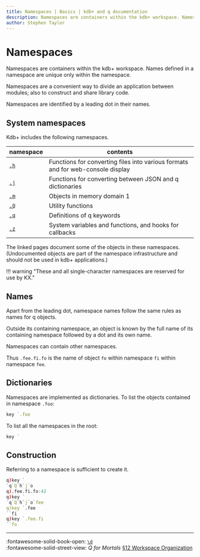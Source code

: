 ```yaml
---
title: Namespaces | Basics | kdb+ and q documentation
description: Namespaces are containers within the kdb+ workspace. Namespaces are a convenient way to divide an application between modules.
author: Stephen Taylor
---
```

# Namespaces





Namespaces are containers within the kdb+ workspace.
Names defined in a namespace are unique only within the namespace.

Namespaces are a convenient way to divide an application between modules; also to construct and share library code.

Namespaces are identified by a leading dot in their names.


## System namespaces

Kdb+ includes the following namespaces.

namespace       | contents
----------------|------------------------------------------------
[`.h`](../ref/doth.md) | Functions for converting files into various formats and for web-console display
[`.j`](../ref/dotj.md) | Functions for converting between JSON and q dictionaries
[`.m`](../ref/dotm.md) | Objects in memory domain 1
[`.Q`](../ref/dotq.md) | Utility functions
[`.q`](../ref/dotq.md) | Definitions of q keywords
[`.z`](../ref/dotz.md) | System variables and functions, and hooks for callbacks

The linked pages document some of the objects in these namespaces. 
(Undocumented objects are part of the namespace infrastructure and should not be used in kdb+ applications.) 

!!! warning "These and all single-character namespaces are reserved for use by KX."


## Names

Apart from the leading dot, namespace names follow the same rules as names for q objects.

Outside its containing namespace, an object is known by the full name of its containing namespace followed by a dot and its own name. 

Namespaces can contain other namespaces.

Thus `.fee.fi.fo`  is the name of object `fo` within namespace `fi` within namespace `fee`. 


## Dictionaries

Namespaces are implemented as dictionaries. 
To list the objects contained in namespace `.foo`:

```q
key `.foo
```

To list all the namespaces in the root:

```q
key `
```


## Construction

Referring to a namespace is sufficient to create it.

```q
q)key `
`q`Q`h`j`o
q).fee.fi.fo:42
q)key `
`q`Q`h`j`o`fee
q)key `.fee
``fi
q)key `.fee.fi
``fo
```

----
:fontawesome-solid-book-open:
[`\d`](syscmds.md#d-directory)
<br>
:fontawesome-solid-street-view:
_Q for Mortals_
[§12 Workspace Organization](/q4m3/12_Workspace_Organization/)
